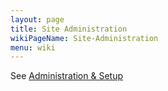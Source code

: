 ```yaml
---
layout: page
title: Site Administration
wikiPageName: Site-Administration
menu: wiki
---
```


See [Administration & Setup](https://github.com/surefyresystems/Surefyre-Systems/wiki/Administration-and-Setup)
